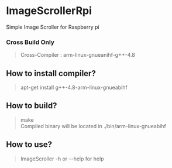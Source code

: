 # ImageScrollerRpi

Simple Image Scroller for Raspberry pi

### Cross Build Only
>Cross-Compiler : arm-linux-gnueanihf-g++-4.8

## How to install compiler?
>apt-get install g++-4.8-arm-linux-gnueabihf

## How to build?
>make<br/>
>Compiled binary will be located in ./bin/arm-linux-gnueabihf


## How to use?
>ImageScroller -h or --help  for help
